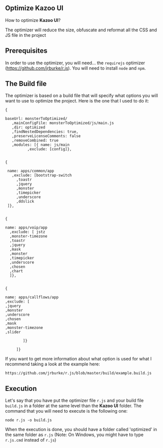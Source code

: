 ## Optimize Kazoo UI



How to optimize **Kazoo UI**?


The optimizer will reduce the size, obfuscate and reformat all the CSS and JS file in the project 


## Prerequisites

In order to use the optimizer, you will need... the `requirejs` optimizer (https://github.com/jrburke/r.js).
You will need to install `node` and `npm`.


## The Build file

The optimizer is based on a build file that will specify what options you will want to use to optimize the project.
Here is the one that I used to do it:
 

    {
    
    baseUrl: monsterToOptimized/
       ,mainConfigFile: monsterToOptimized/js/main.js
       ,dir: optimized
       ,findNestedDependencies: true,
       ,preserveLicenseComments: false
       ,removeCombined: true
       ,modules: [{ name: js/main
              ,exclude: [config]},
	     

    {    
    
     name: apps/common/app
       ,exclude: [bootstrap-switch
         ,toastr
         ,jquery
         ,monster
         ,timepicker
         ,underscore
         ,ddslick
	 ]},
        
	
    {
    
    name: apps/voip/app
      ,exclude: [ jstz
      ,monster-timezone
      ,toastr               
      ,jquery				
      ,mask                
      ,monster                 
      ,timepicker     
      ,underscore				
      ,chosen                
      ,chart
      ]},
	
	
    { 
    
    name: apps/callflows/app
    ,exclude: [                
    ,jquery         
    ,monster            
    ,underscore				
    ,chosen                
    ,mask                
    ,monster-timezone                
    ,slider

            ]}
	    
         ]}

If you want to get more information about what option is used for what I recommend taking a look at the example here: 
    
    https://github.com/jrburke/r.js/blob/master/build/example.build.js


## Execution

Let's say that you have put the optimizer file `r.js` and your build file `build.js` in a folder at the same level than the **Kazoo UI** folder. The command that you will need to execute is the following one:

    node r.js -o build.js

When the execution is done, you should have a folder called 'optimized' in the same folder as `r.js` (Note: On Windows, you might have to type `r.js.cmd` instead of `r.js`)
